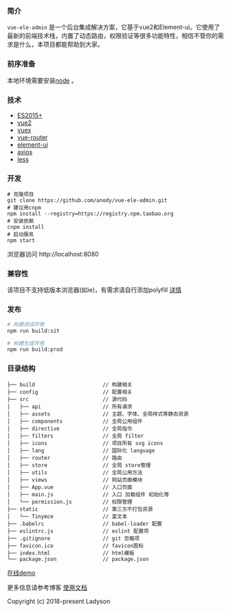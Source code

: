 ### 简介
`vue-ele-admin` 是一个后台集成解决方案，它基于vue2和Element-ui。它使用了最新的前端技术栈，内置了动态路由，权限验证等很多功能特性，相信不管你的需求是什么，本项目都能帮助到大家。


### 前序准备
本地环境需要安装[node](http://nodejs.org/) 。


### 技术
 - [ES2015+](http://es6.ruanyifeng.com/)
 - [vue2](https://cn.vuejs.org/v2/guide/)
 - [vuex](https://vuex.vuejs.org/zh-cn/)
 - [vue-router](https://router.vuejs.org/zh-cn/)
 - [element-ui](http://element.eleme.io/#/zh-CN)
 - [axios](https://www.jianshu.com/p/7a9fbcbb1114)
 - [less](http://lesscss.cn/)
 
 
### 开发
```
# 克隆项目
git clone https://github.com/anody/vue-ele-admin.git
# 建议用cnpm
npm install --registry=https://registry.npm.taobao.org
# 安装依赖
cnpm install
# 启动服务
npm start
```
 浏览器访问 http://localhost:8080


### 兼容性
该项目不支持低版本浏览器(如ie)，有需求请自行添加polyfill [详情](https://github.com/PanJiaChen/vue-element-admin/wiki#babel-polyfill)


### 发布
```bash
# 构建测试环境
npm run build:sit

# 构建生成环境
npm run build:prod
```

### 目录结构
```
├── build                      // 构建相关
├── config                     // 配置相关
├── src                        // 源代码
│   ├── api                    // 所有请求
│   ├── assets                 // 主题、字体、全局样式等静态资源
│   ├── components             // 全局公用组件
│   ├── directive              // 全局指令
│   ├── filters                // 全局 filter
│   ├── icons                  // 项目所有 svg icons
│   ├── lang                   // 国际化 language
│   ├── router                 // 路由
│   ├── store                  // 全局 store管理
│   ├── utils                  // 全局公用方法
│   ├── views                  // 网站页面模块
│   ├── App.vue                // 入口页面
│   ├── main.js                // 入口 加载组件 初始化等
│   └── permission.js          // 权限管理
├── static                     // 第三方不打包资源
│   └── Tinymce                // 富文本
├── .babelrc                   // babel-loader 配置
├── eslintrc.js                // eslint 配置项
├── .gitignore                 // git 忽略项
├── favicon.ico                // favicon图标
├── index.html                 // html模板
└── package.json               // package.json
```


[在线demo](http://vue2.dach328.com/)

更多信息请参考博客 [使用文档](http://dach328.com/?cate=10)

Copyright (c) 2018-present Ladyson
